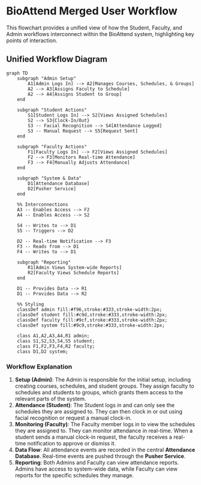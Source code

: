 # BioAttend Merged User Workflow

This flowchart provides a unified view of how the Student, Faculty, and Admin workflows interconnect within the BioAttend system, highlighting key points of interaction.

## Unified Workflow Diagram

```mermaid
graph TD
    subgraph "Admin Setup"
        A1[Admin Logs In] --> A2[Manages Courses, Schedules, & Groups]
        A2 --> A3[Assigns Faculty to Schedule]
        A2 --> A4[Assigns Student to Group]
    end

    subgraph "Student Actions"
        S1[Student Logs In] --> S2[Views Assigned Schedules]
        S2 --> S3{Clock-In/Out}
        S3 -- Facial Recognition --> S4[Attendance Logged]
        S3 -- Manual Request --> S5[Request Sent]
    end

    subgraph "Faculty Actions"
        F1[Faculty Logs In] --> F2[Views Assigned Schedules]
        F2 --> F3[Monitors Real-time Attendance]
        F3 --> F4[Manually Adjusts Attendance]
    end
    
    subgraph "System & Data"
        D1[Attendance Database]
        D2[Pusher Service]
    end

    %% Interconnections
    A3 -- Enables Access --> F2
    A4 -- Enables Access --> S2
    
    S4 -- Writes to --> D1
    S5 -- Triggers --> D2
    
    D2 -- Real-time Notification --> F3
    F3 -- Reads from --> D1
    F4 -- Writes to --> D1

    subgraph "Reporting"
        R1[Admin Views System-wide Reports]
        R2[Faculty Views Schedule Reports]
    end
    
    D1 -- Provides Data --> R1
    D1 -- Provides Data --> R2

    %% Styling
    classDef admin fill:#f96,stroke:#333,stroke-width:2px;
    classDef student fill:#c9d,stroke:#333,stroke-width:2px;
    classDef faculty fill:#9cf,stroke:#333,stroke-width:2px;
    classDef system fill:#9c9,stroke:#333,stroke-width:2px;

    class A1,A2,A3,A4,R1 admin;
    class S1,S2,S3,S4,S5 student;
    class F1,F2,F3,F4,R2 faculty;
    class D1,D2 system;
```

### Workflow Explanation

1.  **Setup (Admin)**: The Admin is responsible for the initial setup, including creating courses, schedules, and student groups. They assign faculty to schedules and students to groups, which grants them access to the relevant parts of the system.
2.  **Attendance (Student)**: The Student logs in and can only see the schedules they are assigned to. They can then clock in or out using facial recognition or request a manual clock-in.
3.  **Monitoring (Faculty)**: The Faculty member logs in to view the schedules they are assigned to. They can monitor attendance in real-time. When a student sends a manual clock-in request, the faculty receives a real-time notification to approve or dismiss it.
4.  **Data Flow**: All attendance events are recorded in the central **Attendance Database**. Real-time events are pushed through the **Pusher Service**.
5.  **Reporting**: Both Admins and Faculty can view attendance reports. Admins have access to system-wide data, while Faculty can view reports for the specific schedules they manage.
